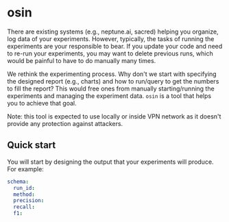 # osin

There are existing systems (e.g., neptune.ai, sacred) helping you organize, log data of your experiments. However, typically, the tasks of running the experiments are your responsible to bear. If you update your code and need to re-run your experiments, you may want to delete previous runs, which would be painful to have to do manually many times.

We rethink the experimenting process. Why don't we start with specifying the designed report (e.g., charts) and how to run/query to get the numbers to fill the report? This would free ones from manually starting/running the experiments and managing the experiment data. `osin` is a tool that helps you to achieve that goal.

Note: this tool is expected to use locally or inside VPN network as it doesn't provide any protection against attackers.

## Quick start

You will start by designing the output that your experiments will produce. For example:

```yaml
schema:
  run_id:
  method:
  precision:
  recall:
  f1:
```


